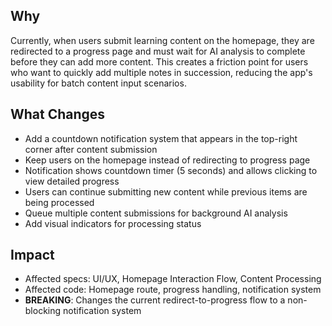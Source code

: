 ## Why
Currently, when users submit learning content on the homepage, they are redirected to a progress page and must wait for AI analysis to complete before they can add more content. This creates a friction point for users who want to quickly add multiple notes in succession, reducing the app's usability for batch content input scenarios.

## What Changes
- Add a countdown notification system that appears in the top-right corner after content submission
- Keep users on the homepage instead of redirecting to progress page
- Notification shows countdown timer (5 seconds) and allows clicking to view detailed progress
- Users can continue submitting new content while previous items are being processed
- Queue multiple content submissions for background AI analysis
- Add visual indicators for processing status

## Impact
- Affected specs: UI/UX, Homepage Interaction Flow, Content Processing
- Affected code: Homepage route, progress handling, notification system
- **BREAKING**: Changes the current redirect-to-progress flow to a non-blocking notification system
